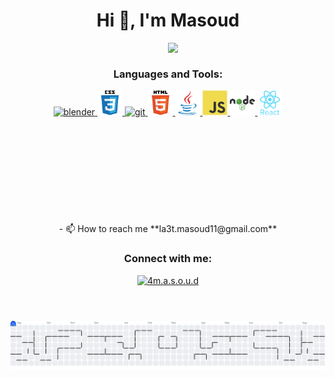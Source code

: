 <h1 align="center">Hi 👋, I'm Masoud</h1>  
</h2>
<img align="right" src="https://c.tenor.com/p7IgwS17V0sAAAAC/rtj-rick-and-morty.gif"  width=50%>
</br>
<h3 align="center">Languages and Tools:</h3>
<p align="center"> <a href="https://www.blender.org/" target="_blank" rel="noreferrer"> <img src="https://download.blender.org/branding/community/blender_community_badge_white.svg" alt="blender" width="40" height="40"/> </a> <a href="https://www.w3schools.com/css/" target="_blank" rel="noreferrer"> <img src="https://raw.githubusercontent.com/devicons/devicon/master/icons/css3/css3-original-wordmark.svg" alt="css3" width="40" height="40"/> </a> <a href="https://git-scm.com/" target="_blank" rel="noreferrer"> <img src="https://www.vectorlogo.zone/logos/git-scm/git-scm-icon.svg" alt="git" width="40" height="40"/> </a> <a href="https://www.w3.org/html/" target="_blank" rel="noreferrer"> <img src="https://raw.githubusercontent.com/devicons/devicon/master/icons/html5/html5-original-wordmark.svg" alt="html5" width="40" height="40"/> </a> <a href="https://www.java.com" target="_blank" rel="noreferrer"> <img src="https://raw.githubusercontent.com/devicons/devicon/master/icons/java/java-original.svg" alt="java" width="40" height="40"/> </a> <a href="https://developer.mozilla.org/en-US/docs/Web/JavaScript" target="_blank" rel="noreferrer"> <img src="https://raw.githubusercontent.com/devicons/devicon/master/icons/javascript/javascript-original.svg" alt="javascript" width="40" height="40"/> </a> <a href="https://nodejs.org" target="_blank" rel="noreferrer"> <img src="https://raw.githubusercontent.com/devicons/devicon/master/icons/nodejs/nodejs-original-wordmark.svg" alt="nodejs" width="40" height="40"/> </a> <a href="https://reactjs.org/" target="_blank" rel="noreferrer"> <img src="https://raw.githubusercontent.com/devicons/devicon/master/icons/react/react-original-wordmark.svg" alt="react" width="40" height="40"/> </a> </p>
</br>
</br>
</br>
</br>
</br>
<h1 align="center"></h1>
</br>
<p align="center" >- 📫 How to reach me **la3t.masoud11@gmail.com**</p>
<h3 align="center">Connect with me:</h3>
<p align="center">
<a href="https://instagram.com/4m.a.s.o.u.d" target="blank">
  <img  src="https://raw.githubusercontent.com/rahuldkjain/github-profile-readme-generator/master/src/images/icons/Social/instagram.svg" alt="4m.a.s.o.u.d" height="30" width="40" /></a>
<h1 align="center"></h1>
</p>
</br>
<picture>
  <source media="(prefers-color-scheme: dark)" srcset="https://raw.githubusercontent.com/la3t0Masoud/la3t0Masoud/output/pacman-contribution-graph-dark.svg">
  <source media="(prefers-color-scheme: light)" srcset="https://raw.githubusercontent.com/la3t0Masoud/la3t0Masoud/output/pacman-contribution-graph.svg">
  <img alt="pacman contribution graph" src="https://raw.githubusercontent.com/la3t0Masoud/la3t0Masoud/output/pacman-contribution-graph.svg">
</picture>
<h1 align="center"></h1>
